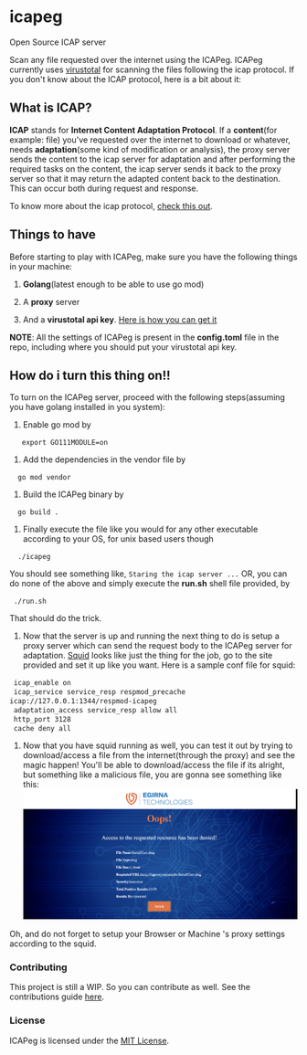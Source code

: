 # icapeg
Open Source ICAP server

Scan any file requested over the internet using the ICAPeg. ICAPeg currently uses [virustotal](https://www.virustotal.com/gui/home/upload) for scanning the files following the icap protocol. If you don't know about the ICAP protocol, here is a
bit about it:

## What is ICAP?

**ICAP** stands for **Internet Content Adaptation Protocol**. If a **content**(for example: file) you've requested over the internet
to download or whatever, needs **adaptation**(some kind of modification or analysis), the proxy server sends the content to the icap server for adaptation and after performing the required tasks on the content, the icap server sends it back to the proxy server so that it may return the adapted content back to the destination. This can occur both during request and response.

To know more about the icap protocol, [check this out](https://tools.ietf.org/html/rfc3507).

## Things to have

Before starting to play with ICAPeg, make sure you have the following things in your machine:

1. **Golang**(latest enough to be able to use go mod)

1. A **proxy** server

1. And a **virustotal api key**. [Here is how you can get it](VIRUSTOTALAPI.md)

**NOTE**: All the settings of ICAPeg is present in the **config.toml** file in the repo, including where you should put your virustotal api key.

## How do i turn this thing on!!

To turn on the ICAPeg server, proceed with the following steps(assuming you have golang installed in you system):

1. Enable go mod by
 ```
    export GO111MODULE=on

 ```
1. Add the dependencies in the vendor file by
 ```
   go mod vendor

 ```
1. Build the ICAPeg binary  by
  ```
    go build .

  ```

1. Finally execute the file like you would for any other executable according to your OS, for unix based users though
  ```
    ./icapeg

  ```
   You should see something like, ```Staring the icap server ...```
OR, you can do none of the above and simply execute the **run.sh** shell file provided, by
 ```
  ./run.sh
```
That should do the trick.

1. Now that the server is up and running the next thing to do is setup a proxy server which can send the request body to the ICAPeg server for adaptation. [Squid](http://www.squid-cache.org/) looks like just the thing for the job, go to the site provided and set it up like you want. Here is a sample conf file for squid:
 ```
  icap_enable on
  icap_service service_resp respmod_precache icap://127.0.0.1:1344/respmod-icapeg
  adaptation_access service_resp allow all
  http_port 3128
  cache deny all
```
1. Now that you have squid running as well, you can test it out by trying to download/access a file from the internet(through the proxy) and see the magic happen! You'll be able to download/access the file if its alright, but something like a malicious file, you are gonna see something like this:
![error_page](img/error_page.png)

Oh, and do not forget to setup your Browser or Machine 's  proxy settings according to the squid.


### Contributing

This project is still a WIP. So you can contribute as well. See the contributions guide [here](CONTRIBUTING.md).

### License

ICAPeg is licensed under the [MIT License](LICENSE).
